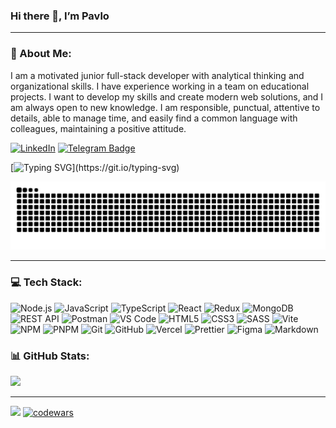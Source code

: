 ### Hi there 👋, I’m Pavlo
---
### 💫 About Me:

I am a motivated junior full-stack developer with analytical thinking and organizational skills. I have experience working in a team on educational projects. I want to develop my skills and create modern web solutions, and I am always open to new knowledge. I am responsible, punctual, attentive to details, able to manage time, and easily find a common language with colleagues, maintaining a positive attitude.

[![LinkedIn](https://img.shields.io/badge/LinkedIn-%230077B5.svg?logo=linkedin&logoColor=white)](https://www.linkedin.com/in/pavlo-chernichenko-03698a337)
[![Telegram Badge](https://img.shields.io/badge/-Telegram-blue?style=flat&logo=Telegram&logoColor=white)](https://t.me/Pavlo_Chernichenko)

[![Typing SVG](https://readme-typing-svg.demolab.com?font=Fira+Code&size=16&duration=2000&pause=1000&color=0DBC63&vCenter=true&multiline=true&repeat=false&width=435&height=120&lines=oykss%3A~%24+status;%E2%80%8E%E2%80%8E%E3%85%A4%F0%9F%9B%A0%EF%B8%8F+Full-Stack+Developer;%E3%85%A4%E2%9A%A1+JavaScript+%7C+Node.js+%7C+React+++;%E3%85%A4%F0%9F%9A%80+Building+the+web%2C+one+line+at+a+time...)](https://git.io/typing-svg)

<picture>
  <source media="(prefers-color-scheme: dark)" srcset="https://raw.githubusercontent.com/oykss/oykss/output/github-contribution-grid-snake-dark.svg">
  <source media="(prefers-color-scheme: light)" srcset="https://raw.githubusercontent.com/oykss/oykss/output/github-contribution-grid-snake.svg">
  <img alt="github contribution grid snake animation" src="https://raw.githubusercontent.com/oykss/oykss/output/github-contribution-grid-snake.svg">
</picture>

---

### 💻 Tech Stack:
![Node.js](https://img.shields.io/badge/Node.js-43853D?style=for-the-badge&logo=node.js&logoColor=white)  ![JavaScript](https://img.shields.io/badge/javascript-%23323330.svg?style=for-the-badge&logo=javascript&logoColor=%23F7DF1E)  ![TypeScript](https://img.shields.io/badge/typescript-%23007ACC.svg?style=for-the-badge&logo=typescript&logoColor=white)  ![React](https://img.shields.io/badge/react-%2320232a.svg?style=for-the-badge&logo=react&logoColor=%2361DAFB)  ![Redux](https://img.shields.io/badge/redux-%23593d88.svg?style=for-the-badge&logo=redux&logoColor=white)  ![MongoDB](https://img.shields.io/badge/MongoDB-47A248?style=for-the-badge&logo=mongodb&logoColor=white)  ![REST API](https://img.shields.io/badge/REST%20API-02569B?style=for-the-badge&logo=api&logoColor=white)  ![Postman](https://img.shields.io/badge/Postman-FF6C37?style=for-the-badge&logo=postman&logoColor=white)  ![VS Code](https://img.shields.io/badge/VS%20Code-007ACC?style=for-the-badge&logo=visual-studio-code&logoColor=white)  ![HTML5](https://img.shields.io/badge/html5-%23E34F26.svg?style=for-the-badge&logo=html5&logoColor=white)  ![CSS3](https://img.shields.io/badge/css3-%231572B6.svg?style=for-the-badge&logo=css3&logoColor=white)  ![SASS](https://img.shields.io/badge/SASS-hotpink.svg?style=for-the-badge&logo=SASS&logoColor=white)  ![Vite](https://img.shields.io/badge/vite-%23646CFF.svg?style=for-the-badge&logo=vite&logoColor=white)  ![NPM](https://img.shields.io/badge/NPM-%23CB3837.svg?style=for-the-badge&logo=npm&logoColor=white)  ![PNPM](https://img.shields.io/badge/pnpm-%234a4a4a.svg?style=for-the-badge&logo=pnpm&logoColor=f69220)  ![Git](https://img.shields.io/badge/git-%23F05033.svg?style=for-the-badge&logo=git&logoColor=white)  ![GitHub](https://img.shields.io/badge/github-%23121011.svg?style=for-the-badge&logo=github&logoColor=white)  ![Vercel](https://img.shields.io/badge/vercel-%23000000.svg?style=for-the-badge&logo=vercel&logoColor=white)  ![Prettier](https://img.shields.io/badge/prettier-%23F7B93E.svg?style=for-the-badge&logo=prettier&logoColor=black)  ![Figma](https://img.shields.io/badge/figma-%23F24E1E.svg?style=for-the-badge&logo=figma&logoColor=white)  ![Markdown](https://img.shields.io/badge/markdown-%23000000.svg?style=for-the-badge&logo=markdown&logoColor=white)  



### 📊 GitHub Stats:

![](https://github-readme-stats.vercel.app/api/top-langs/?username=oykss&theme=dark&hide_border=true&include_all_commits=true&count_private=true&layout=compact)

---

[![](https://visitcount.itsvg.in/api?id=oykss&icon=8&color=6)](https://visitcount.itsvg.in) 
[![codewars](https://www.codewars.com/users/oykss/badges/micro)](https://www.codewars.com/users/oykss) 





